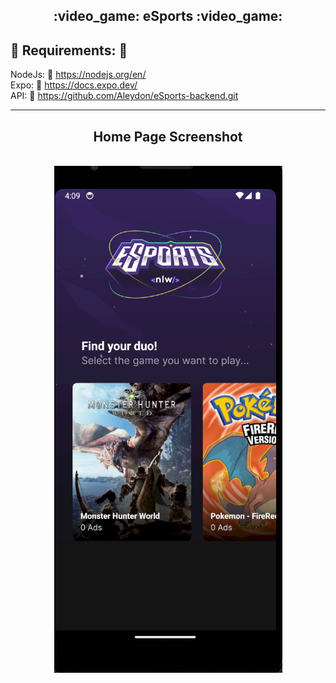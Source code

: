 <h2 align='center'>:video_game: eSports :video_game:</h2>

## :pushpin: Requirements: :pushpin:

NodeJs: :link: https://nodejs.org/en/
<br />
Expo: :link: https://docs.expo.dev/
<br />
API: :link: https://github.com/Aleydon/eSports-backend.git

---

<h2 align="center">Home Page Screenshot</h2>
<p align="center">
  <br>
  <img  src="./assets/eSports-mobile-home-screen.png" alt="App home screenshot">
  <br>
  <br>
	
</p>
